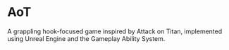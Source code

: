 # AoT

A grappling hook-focused game inspired by Attack on Titan, implemented using Unreal Engine and the Gameplay Ability System.
